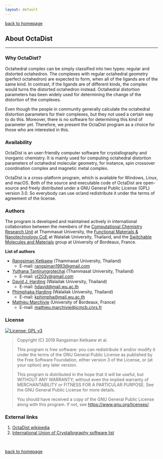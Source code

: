 ```yaml
---
layout: default
---
```

[back to homepage](./)

## About OctaDist
***

### Why OctaDist?

Octahedral complex can be simply classified into two types: regular and 
distorted octahedron. The complexes with regular octahedral geometry 
(perfect octahedron) are expected to form, when all of the ligands 
are of the same kind. In contrast, if the ligands are of different kinds, 
the complex would turns the distorted octahedron instead. Octahedral distortion 
parameters has been widely used for determining the change of the distortion 
of the complexes. 

Even though the people in community generally calculate the octahedral distortion 
parameters for their complexes, but they not used a certain way to do this. 
Moreover, there is no software for determining this kind of parameter yet. 
Therefore, we present the OctaDist program as a choice for those who are 
interested in this.

### Availability

OctaDist is an user-friendly computer software for crystallography and 
inorganic chemistry. It is mainly used for computing octahedral distortion 
parameters of octahedral molecular geometry, for instance, spin crossover 
coordination complex and magnetic metal complex.

OctaDist is a cross-platform program, which is available for Windows, Linux, 
and macOS. Both of the source and executable code of OctaDist are open-source 
and freely distributed under a GNU General Public License (GPL) version 3.0.
So everybody can use or/and redistribute it under the terms of agreement 
of the license.

### Authors

The program is developed and maintained actively in international collaboration between 
the members of the [Computational Chemistry Research Unit][CCRU] at Thammasat University, 
the [Functional Materials & Nanotechnology CoE][FunLab] at Walailak University, Thailand, and 
the [Switchable Molecules and Materials][SWM] group at University of Bordeaux, France.

[CCRU]: https://sites.google.com/site/compchem403/
[FunLab]: https://www.funtechwu.com/
[SWM]: http://www.icmcb-bordeaux.cnrs.fr/spip.php?rubrique85

**List of authors**

- [Rangsiman Ketkaew][RK-website] (Thammasat University, Thailand) 
  - E-mail: rangsiman1993@gmail.com
- [Yuthana Tantirungrotechai][YT-website] (Thammasat University, Thailand)
  - E-mail: yt203y@gmail.com
- [David J. Harding][DH-website] (Walailak University, Thailand)
  - E-mail: hdavid@mail.wu.ac.th
- [Phimphaka Harding][PH-website] (Walailak University, Thailand)
  - E-mail: kphimpha@mail.wu.ac.th
- [Mathieu Marchivie][MM-website] (University of Bordeaux, France)
  - E-mail: mathieu.marchivie@icmcb.cnrs.fr
  
[RK-website]: https://sites.google.com/site/rangsiman1993
[YT-website]: https://sites.google.com/site/compchem403/people/faculty/yuthana
[DH-website]: https://www.funtechwu.com/david-j-harding
[PH-website]: https://www.funtechwu.com/phimphaka-harding
[MM-website]: http://www.icmcb-bordeaux.cnrs.fr/spip.php?article562

### License

[![License: GPL v3][GPL-badge]][GPL-link]

[GPL-badge]: https://img.shields.io/badge/License-GPLv3-blue.svg
[GPL-link]: https://www.gnu.org/licenses/gpl-3.0

> Copyright (C) 2019  Rangsiman Ketkaew et al.
> 
> This program is free software: you can redistribute it and/or modify
> it under the terms of the GNU General Public License as published by
> the Free Software Foundation, either version 3 of the License, or
> (at your option) any later version.
>
> This program is distributed in the hope that it will be useful,
> but WITHOUT ANY WARRANTY; without even the implied warranty of
> MERCHANTABILITY or FITNESS FOR A PARTICULAR PURPOSE.  See the
> GNU General Public License for more details.
>
> You should have received a copy of the GNU General Public License
> along with this program.  If not, see <https://www.gnu.org/licenses/>.


### External links

1. [OctaDist wikipedia][octadist-wiki]
2. [International Union of Crystallography software list][octadist-iucr]

[octadist-wiki]: https://en.wikipedia.org/wiki/Draft:OctaDist
[octadist-iucr]: https://www.iucr.org/resources/other-directories/software/octadist

<br/>

[back to homepage](./)
